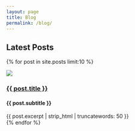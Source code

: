 ```yaml
---
layout: page
title: Blog
permalink: /blog/
---
```

<h2>Latest Posts</h2>

{% for post in site.posts limit:10 %}
<div>
<div> <img src="{{ post.imgsrc }}"/> </div>
<h3><a href="{{ post.url }}">{{ post.title }}</a></h3>
<h4>{{ post.subtitle }}</h4>
<div>
{{ post.excerpt | strip_html | truncatewords: 50 }}
</div>
</div>
{% endfor %}

